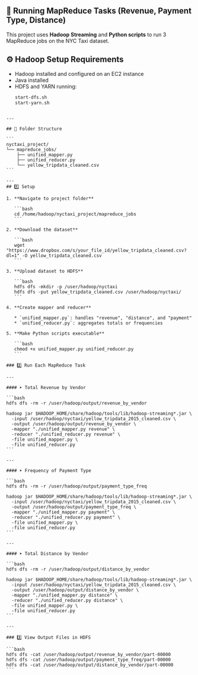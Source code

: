 ## 📁 Running MapReduce Tasks (Revenue, Payment Type, Distance)
This project uses **Hadoop Streaming** and **Python scripts** to run 3 MapReduce jobs on the NYC Taxi dataset.

## ⚙️ Hadoop Setup Requirements

- Hadoop installed and configured on an EC2 instance
- Java installed
- HDFS and YARN running:
  ```bash
  start-dfs.sh
  start-yarn.sh
````

---

## 📁 Folder Structure

```
nyctaxi_project/
└── mapreduce_jobs/
    ├── unified_mapper.py
    ├── unified_reducer.py
    └── yellow_tripdata_cleaned.csv
```

---
## 1️⃣ Setup

1. **Navigate to project folder**

   ```bash
   cd /home/hadoop/nyctaxi_project/mapreduce_jobs
   ```

2. **Download the dataset**

   ```bash
   wget "https://www.dropbox.com/s/your_file_id/yellow_tripdata_cleaned.csv?dl=1" -O yellow_tripdata_cleaned.csv
   ```

3. **Upload dataset to HDFS**

   ```bash
   hdfs dfs -mkdir -p /user/hadoop/nyctaxi
   hdfs dfs -put yellow_tripdata_cleaned.csv /user/hadoop/nyctaxi/
   ```

4. **Create mapper and reducer**

   * `unified_mapper.py`: handles "revenue", "distance", and "payment"
   * `unified_reducer.py`: aggregates totals or frequencies

5. **Make Python scripts executable**

   ```bash
   chmod +x unified_mapper.py unified_reducer.py
   ```

### 2️⃣ Run Each MapReduce Task

---

#### ➤ Total Revenue by Vendor

```bash
hdfs dfs -rm -r /user/hadoop/output/revenue_by_vendor

hadoop jar $HADOOP_HOME/share/hadoop/tools/lib/hadoop-streaming*.jar \
  -input /user/hadoop/nyctaxi/yellow_tripdata_2015_cleaned.csv \
  -output /user/hadoop/output/revenue_by_vendor \
  -mapper "./unified_mapper.py revenue" \
  -reducer "./unified_reducer.py revenue" \
  -file unified_mapper.py \
  -file unified_reducer.py
```

---

#### ➤ Frequency of Payment Type

```bash
hdfs dfs -rm -r /user/hadoop/output/payment_type_freq

hadoop jar $HADOOP_HOME/share/hadoop/tools/lib/hadoop-streaming*.jar \
  -input /user/hadoop/nyctaxi/yellow_tripdata_2015_cleaned.csv \
  -output /user/hadoop/output/payment_type_freq \
  -mapper "./unified_mapper.py payment" \
  -reducer "./unified_reducer.py payment" \
  -file unified_mapper.py \
  -file unified_reducer.py
```

---

#### ➤ Total Distance by Vendor

```bash
hdfs dfs -rm -r /user/hadoop/output/distance_by_vendor

hadoop jar $HADOOP_HOME/share/hadoop/tools/lib/hadoop-streaming*.jar \
  -input /user/hadoop/nyctaxi/yellow_tripdata_2015_cleaned.csv \
  -output /user/hadoop/output/distance_by_vendor \
  -mapper "./unified_mapper.py distance" \
  -reducer "./unified_reducer.py distance" \
  -file unified_mapper.py \
  -file unified_reducer.py
```

---

### 3️⃣ View Output Files in HDFS

```bash
hdfs dfs -cat /user/hadoop/output/revenue_by_vendor/part-00000
hdfs dfs -cat /user/hadoop/output/payment_type_freq/part-00000
hdfs dfs -cat /user/hadoop/output/distance_by_vendor/part-00000
```
